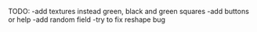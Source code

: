 TODO:
-add textures instead green, black and green squares
-add buttons or help
-add random field
-try to fix reshape bug